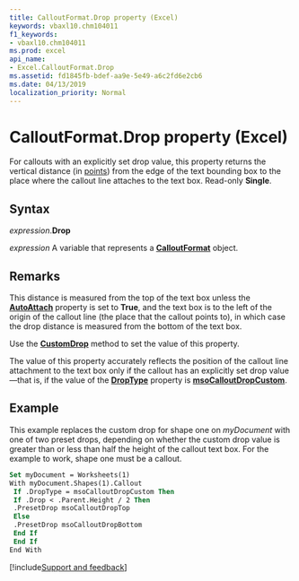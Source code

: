 ```yaml
---
title: CalloutFormat.Drop property (Excel)
keywords: vbaxl10.chm104011
f1_keywords:
- vbaxl10.chm104011
ms.prod: excel
api_name:
- Excel.CalloutFormat.Drop
ms.assetid: fd1845fb-bdef-aa9e-5e49-a6c2fd6e2cb6
ms.date: 04/13/2019
localization_priority: Normal
---
```



# CalloutFormat.Drop property (Excel)

For callouts with an explicitly set drop value, this property returns the vertical distance (in [points](../language/glossary/vbe-glossary.md#point)) from the edge of the text bounding box to the place where the callout line attaches to the text box. Read-only **Single**.


## Syntax

_expression_.**Drop**

_expression_ A variable that represents a **[CalloutFormat](Excel.CalloutFormat.md)** object.


## Remarks

This distance is measured from the top of the text box unless the **[AutoAttach](excel.calloutformat.autoattach.md)** property is set to **True**, and the text box is to the left of the origin of the callout line (the place that the callout points to), in which case the drop distance is measured from the bottom of the text box.

Use the **[CustomDrop](Excel.CalloutFormat.CustomDrop.md)** method to set the value of this property.

The value of this property accurately reflects the position of the callout line attachment to the text box only if the callout has an explicitly set drop value—that is, if the value of the **[DropType](Excel.CalloutFormat.DropType.md)** property is **[msoCalloutDropCustom](office.msocalloutdroptype.md)**.


## Example

This example replaces the custom drop for shape one on _myDocument_ with one of two preset drops, depending on whether the custom drop value is greater than or less than half the height of the callout text box. For the example to work, shape one must be a callout.

```vb
Set myDocument = Worksheets(1) 
With myDocument.Shapes(1).Callout 
 If .DropType = msoCalloutDropCustom Then 
 If .Drop < .Parent.Height / 2 Then 
 .PresetDrop msoCalloutDropTop 
 Else 
 .PresetDrop msoCalloutDropBottom 
 End If 
 End If 
End With
```




[!include[Support and feedback](~/includes/feedback-boilerplate.md)]